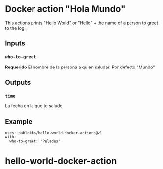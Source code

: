 # Docker action "Hola Mundo"

This actions prints "Hello World" or "Hello" + the name of a person to greet to the log.

## Inputs

### `who-to-greet`

**Requerido** El nombre de la persona a quien saludar. Por defecto "Mundo"

## Outputs

### `time`

La fecha en la que te salude

## Example

```
uses: pablokbs/hello-world-docker-actions@v1
with:
  who-to-greet: 'Pelades'
```
# hello-world-docker-action
